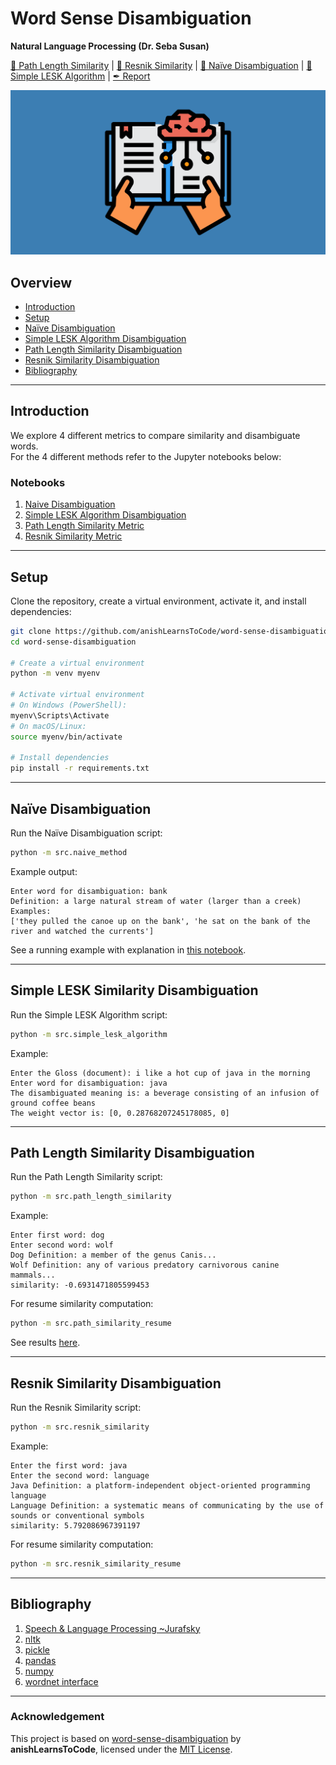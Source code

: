 # Word Sense Disambiguation

__Natural Language Processing (Dr. Seba Susan)__

[📘 Path Length Similarity](notebooks/path-similarity-metric.ipynb) |
[📘 Resnik Similarity](notebooks/resnik-similarity.ipynb) |
[📗 Naïve Disambiguation](notebooks/naive-disambiguation.ipynb) |
[📗 Simple LESK Algorithm](notebooks/simple-lesk-algorithm.ipynb) |
[✒ Report](assets/nlp-wsd.pdf)

![booster](assets/booster.png)

## Overview
- [Introduction](#introduction)
- [Setup](#setup)
- [Naïve Disambiguation](#naïve-disambiguation)
- [Simple LESK Algorithm Disambiguation](#simple-lesk-similarity-disambiguation)
- [Path Length Similarity Disambiguation](#path-length-similarity-disambiguation)
- [Resnik Similarity Disambiguation](#resnik-similarity-disambiguation)
- [Bibliography](#bibliography)

---

## Introduction
We explore 4 different metrics to compare similarity and disambiguate words.  
For the 4 different methods refer to the Jupyter notebooks below:

### Notebooks
1. [Naive Disambiguation](notebooks/naive-disambiguation.ipynb)
2. [Simple LESK Algorithm Disambiguation](notebooks/simple-lesk-algorithm.ipynb)
3. [Path Length Similarity Metric](notebooks/path-similarity-metric.ipynb)
4. [Resnik Similarity Metric](notebooks/resnik-similarity.ipynb)

---

## Setup

Clone the repository, create a virtual environment, activate it, and install dependencies:

```bash
git clone https://github.com/anishLearnsToCode/word-sense-disambiguation.git
cd word-sense-disambiguation

# Create a virtual environment
python -m venv myenv

# Activate virtual environment
# On Windows (PowerShell):
myenv\Scripts\Activate
# On macOS/Linux:
source myenv/bin/activate

# Install dependencies
pip install -r requirements.txt
````

---

## Naïve Disambiguation

Run the Naïve Disambiguation script:

```bash
python -m src.naive_method
```

Example output:

```
Enter word for disambiguation: bank
Definition: a large natural stream of water (larger than a creek)
Examples:
['they pulled the canoe up on the bank', 'he sat on the bank of the river and watched the currents']
```

See a running example with explanation in
[this notebook](notebooks/naive-disambiguation.ipynb).

---

## Simple LESK Similarity Disambiguation

Run the Simple LESK Algorithm script:

```bash
python -m src.simple_lesk_algorithm
```

Example:

```
Enter the Gloss (document): i like a hot cup of java in the morning
Enter word for disambiguation: java
The disambiguated meaning is: a beverage consisting of an infusion of ground coffee beans
The weight vector is: [0, 0.28768207245178085, 0]
```

---

## Path Length Similarity Disambiguation

Run the Path Length Similarity script:

```bash
python -m src.path_length_similarity
```

Example:

```
Enter first word: dog
Enter second word: wolf
Dog Definition: a member of the genus Canis...
Wolf Definition: any of various predatory carnivorous canine mammals...
similarity: -0.6931471805599453
```

For resume similarity computation:

```bash
python -m src.path_similarity_resume
```

See results [here](assets/path_similarity_matrix.txt).

---

## Resnik Similarity Disambiguation

Run the Resnik Similarity script:

```bash
python -m src.resnik_similarity
```

Example:

```
Enter the first word: java
Enter the second word: language
Java Definition: a platform-independent object-oriented programming language
Language Definition: a systematic means of communicating by the use of sounds or conventional symbols
similarity: 5.792086967391197
```

For resume similarity computation:

```bash
python -m src.resnik_similarity_resume
```

---

## Bibliography

1. [Speech & Language Processing \~Jurafsky](https://web.stanford.edu/~jurafsky/slp3/)
2. [nltk](https://www.nltk.org/)
3. [pickle](https://docs.python.org/3/library/pickle.html)
4. [pandas](https://pandas.pydata.org/)
5. [numpy](https://numpy.org/)
6. [wordnet interface](https://www.nltk.org/howto/wordnet.html)

---

### Acknowledgement

This project is based on [word-sense-disambiguation](https://github.com/anishLearnsToCode/word-sense-disambiguation)
by **anishLearnsToCode**, licensed under the [MIT License](LICENSE).

